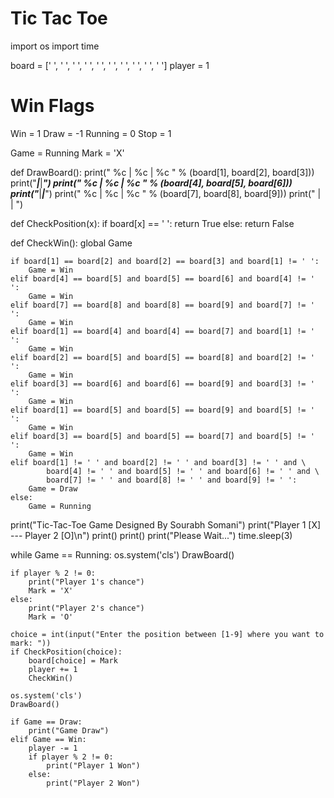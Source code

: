 # Tic Tac Toe
import os
import time

board = [' ', ' ', ' ', ' ', ' ', ' ', ' ', ' ', ' ', ' ']
player = 1

# Win Flags
Win = 1
Draw = -1
Running = 0
Stop = 1

Game = Running
Mark = 'X'


def DrawBoard():
    print(" %c | %c | %c " % (board[1], board[2], board[3]))
    print("___|___|___")
    print(" %c | %c | %c " % (board[4], board[5], board[6]))
    print("___|___|___")
    print(" %c | %c | %c " % (board[7], board[8], board[9]))
    print(" | | ")


def CheckPosition(x):
    if board[x] == ' ':
        return True
    else:
        return False


def CheckWin():
    global Game

    if board[1] == board[2] and board[2] == board[3] and board[1] != ' ':
        Game = Win
    elif board[4] == board[5] and board[5] == board[6] and board[4] != ' ':
        Game = Win
    elif board[7] == board[8] and board[8] == board[9] and board[7] != ' ':
        Game = Win
    elif board[1] == board[4] and board[4] == board[7] and board[1] != ' ':
        Game = Win
    elif board[2] == board[5] and board[5] == board[8] and board[2] != ' ':
        Game = Win
    elif board[3] == board[6] and board[6] == board[9] and board[3] != ' ':
        Game = Win
    elif board[1] == board[5] and board[5] == board[9] and board[5] != ' ':
        Game = Win
    elif board[3] == board[5] and board[5] == board[7] and board[5] != ' ':
        Game = Win
    elif board[1] != ' ' and board[2] != ' ' and board[3] != ' ' and \
            board[4] != ' ' and board[5] != ' ' and board[6] != ' ' and \
            board[7] != ' ' and board[8] != ' ' and board[9] != ' ':
        Game = Draw
    else:
        Game = Running


print("Tic-Tac-Toe Game Designed By Sourabh Somani")
print("Player 1 [X] --- Player 2 [O]\n")
print()
print()
print("Please Wait...")
time.sleep(3)

while Game == Running:
    os.system('cls')
    DrawBoard()

    if player % 2 != 0:
        print("Player 1's chance")
        Mark = 'X'
    else:
        print("Player 2's chance")
        Mark = 'O'

    choice = int(input("Enter the position between [1-9] where you want to mark: "))
    if CheckPosition(choice):
        board[choice] = Mark
        player += 1
        CheckWin()

    os.system('cls')
    DrawBoard()

    if Game == Draw:
        print("Game Draw")
    elif Game == Win:
        player -= 1
        if player % 2 != 0:
            print("Player 1 Won")
        else:
            print("Player 2 Won")

